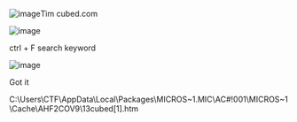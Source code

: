 ![image](https://github.com/anhshidou/EHCCTFTraining/assets/120787381/1233a676-d586-4144-8d12-e69fb2affc97)Tìm cubed.com

![image](https://github.com/anhshidou/EHCCTFTraining/assets/120787381/51424465-b2be-4f5c-9bbd-262183026cbe)

ctrl + F search keyword

![image](https://github.com/anhshidou/EHCCTFTraining/assets/120787381/57e7ba47-52ae-49cd-8bd0-5120aaa8bfb4)

Got it

C:\Users\CTF\AppData\Local\Packages\MICROS~1.MIC\AC\#!001\MICROS~1\Cache\AHF2COV9\13cubed[1].htm
